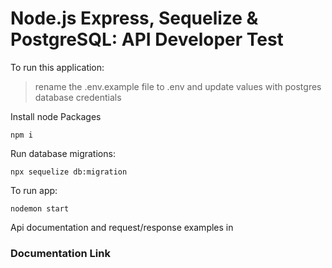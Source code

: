 # Node.js Express, Sequelize & PostgreSQL: API Developer Test

To run this application:
> rename the .env.example file to .env and update values with postgres database credentials


Install node Packages
```
npm i
```


Run database migrations:
```
npx sequelize db:migration
```

To run app:
```
nodemon start
```


Api documentation and request/response examples in
### Documentation Link
[Documentation Link]: https://documenter.getpostman.com/view/5037773/UVsJvRfa
